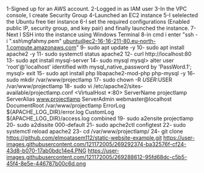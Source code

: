 1-Signed up for an AWS account.
2-Logged in as IAM user
3-In the VPC console, I create Security Group
4-Launched an EC2 instance
5-I selelected the Ubuntu free tier instance
6-I set the required configurations (Enabled public IP, security group, and key pair) and finally launched the instance.
7-Next I SSH into the instance using Windows Terminal
8-in cmd i enter "ssh -i ".ssh\mgfahmy.pem" ubuntu@ec2-16-16-211-80.eu-north-1.compute.amazonaws.com"
9- sudo apt update -y
10- sudo apt install apache2 -y
11- sudo systemctl status apache2
12- curl http://localhost:80
13- sudo apt install mysql-server
14- sudo mysql
mysql> alter user 'root'@'localhost' identified with mysql_native_password by 'PassWord.1';
mysql> exit
15-  sudo apt install php libapache2-mod-php php-mysql -y
16- sudo mkdir /var/www/projectlamp
17- sudo chown -R $USER:$USER /var/www/projectlamp
18- sudo vi /etc/apache2/sites-available/projectlamp.conf
<VirtualHost *:80>
ServerName projectlamp
ServerAlias www.projectlamp
ServerAdmin webmaster@localhost
DocumentRoot /var/www/projectlamp
ErrorLog ${APACHE_LOG_DIR}/error.log
CustomLog ${APACHE_LOG_DIR}/access.log combined
</VirtualHost>
19- sudo a2ensite projectlamp 
20- sudo a2dissite 000-default
21- sudo apche2ctl configtest
22- sudo systemctl reload apache2
23- cd /var/www/projectlamp/
24- git clone https://github.com/elmoatasem112/static-website-example.git
https://user-images.githubusercontent.com/121172005/269292374-ba32576f-cf24-43d8-b070-17ab0bdc14e4.PNG
https://user-images.githubusercontent.com/121172005/269288612-95fd68dc-c5b5-45f4-8e5e-446787b00c6d.png
